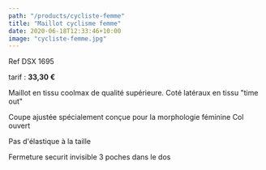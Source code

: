 ```yaml
---
path: "/products/cycliste-femme"
title: "Maillot cyclisme femme"
date: 2020-06-18T12:33:46+10:00
image: "cycliste-femme.jpg"
---
```


Ref DSX 1695

tarif : **33,30 €**

Maillot en tissu coolmax de qualité supérieure. Coté latéraux en tissu "time out"

Coupe ajustée spécialement conçue pour la morphologie féminine
Col ouvert

Pas d'élastique à la taille

Fermeture securit invisible
3 poches dans le dos